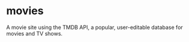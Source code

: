 # movies
A movie site using the TMDB API, a popular, user-editable database for movies and TV shows.
